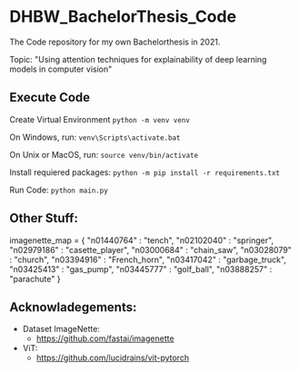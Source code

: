 # DHBW_BachelorThesis_Code

The Code repository for my own Bachelorthesis in 2021. 

Topic: "Using attention techniques for explainability of deep learning models in computer vision"

## Execute Code

Create Virtual Environment
```python -m venv venv```

On Windows, run:
```venv\Scripts\activate.bat```

On Unix or MacOS, run:
```source venv/bin/activate```


Install requiered packages:
```python -m pip install -r requirements.txt```

Run Code:
```python main.py```

## Other Stuff:

imagenette_map = { 
    "n01440764" : "tench",
    "n02102040" : "springer",
    "n02979186" : "casette_player",
    "n03000684" : "chain_saw",
    "n03028079" : "church",
    "n03394916" : "French_horn",
    "n03417042" : "garbage_truck",
    "n03425413" : "gas_pump",
    "n03445777" : "golf_ball",
    "n03888257" : "parachute"
}

## Acknowladegements:

- Dataset ImageNette:
    - https://github.com/fastai/imagenette
- ViT:
    - https://github.com/lucidrains/vit-pytorch